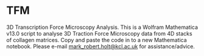 # TFM
3D Transcription Force Microscopy Analysis.
This is a Wolfram Mathematica v13.0 script to analyse 3D Traction Force Microscopy data from 4D stacks of collagen matrices.
Copy and paste the code in to a new Mathematica notebook.
Please e-mail mark_robert.holt@kcl.ac.uk for assistance/advice.
